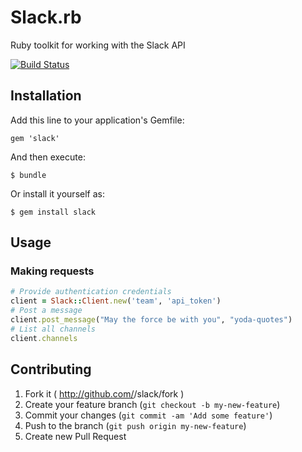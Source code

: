 # Slack.rb

Ruby toolkit for working with the Slack API

[![Build Status](https://travis-ci.org/netflower/slack.rb.svg?branch=master)](https://travis-ci.org/netflower/slack.rb)

## Installation

Add this line to your application's Gemfile:

    gem 'slack'

And then execute:

    $ bundle

Or install it yourself as:

    $ gem install slack

## Usage

### Making requests

```ruby
# Provide authentication credentials
client = Slack::Client.new('team', 'api_token')
# Post a message
client.post_message("May the force be with you", "yoda-quotes")
# List all channels
client.channels
```

## Contributing

1. Fork it ( http://github.com/<my-github-username>/slack/fork )
2. Create your feature branch (`git checkout -b my-new-feature`)
3. Commit your changes (`git commit -am 'Add some feature'`)
4. Push to the branch (`git push origin my-new-feature`)
5. Create new Pull Request
